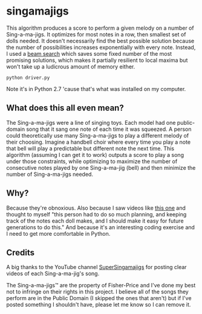# singamajigs
This algorithm produces a score to perform a given melody on a number of
Sing-a-ma-jigs. It optimizes for most notes in a row, then smallest set of dolls
needed. It doesn't necessarily find the best possible solution because the
number of possibilities increases exponentially with every note. Instead, I used
a [beam search](https://en.wikipedia.org/wiki/Beam_search) which saves some
fixed number of the most promising solutions, which makes it partially resilient
to local maxima but won't take up a ludicrous amount of memory either.

```shell
python driver.py
```

Note it's in Python 2.7 'cause that's what was installed on my computer.

## What does this all even mean?
The Sing-a-ma-jigs were a line of singing toys. Each model had one public-domain
song that it sang one note of each time it was squeezed. A person could
theoretically use many Sing-a-ma-jigs to play a different melody of their
choosing. Imagine a handbell choir where every time you play a note that bell
will play a predictable but different note the next time. This algorithm
(assuming I can get it to work) outputs a score to play a song under those
constraints, while optimizing to maximize the number of consecutive notes played
by one Sing-a-ma-jig (bell) and then minimize the number of Sing-a-ma-jigs
needed.

## Why?
Because they're obnoxious. Also because I saw videos like
[this one](https://www.youtube.com/watch?v=P1a554_J9VU) and thought to myself
"this person had to do so much planning, and keeping track of the notes each
doll makes, and I should make it easy for future generations to do this." And
because it's an interesting coding exercise and I need to get more comfortable
in Python.

## Credits
A big thanks to the YouTube channel
[SuperSingamajigs](https://www.youtube.com/user/SuperSingamajigs) for posting
clear videos of each Sing-a-ma-jig's song.

The Sing-a-ma-jigs&trade; are the property of Fisher-Price and I've done my best
not to infringe on their rights in this project. I believe all of the songs
they perform are in the Public Domain (I skipped the ones that aren't) but if I've
posted something I shouldn't have, please let me know so I can remove it.
